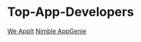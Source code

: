 # Top-App-Developers
<a href="https://weappitright.com/">We AppIt</a>
<a href="http://nimbleappgenie.com/">Nimble AppGenie</a>
